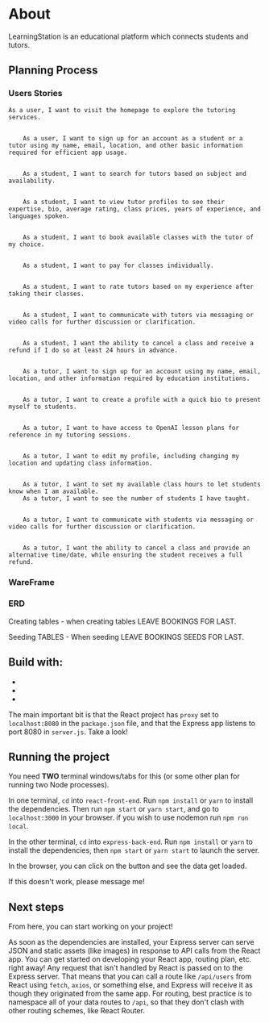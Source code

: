 # About
LearningStation is an educational platform which connects students and tutors.

## Planning Process


### Users Stories
	As a user, I want to visit the homepage to explore the tutoring services.


		As a user, I want to sign up for an account as a student or a tutor using my name, email, location, and other basic information required for efficient app usage.


		As a student, I want to search for tutors based on subject and availability.


		As a student, I want to view tutor profiles to see their expertise, bio, average rating, class prices, years of experience, and languages spoken.


		As a student, I want to book available classes with the tutor of my choice.


		As a student, I want to pay for classes individually.


		As a student, I want to rate tutors based on my experience after taking their classes.


		As a student, I want to communicate with tutors via messaging or video calls for further discussion or clarification.


		As a student, I want the ability to cancel a class and receive a refund if I do so at least 24 hours in advance.


		As a tutor, I want to sign up for an account using my name, email, location, and other information required by education institutions.


		As a tutor, I want to create a profile with a quick bio to present myself to students.


		As a tutor, I want to have access to OpenAI lesson plans for reference in my tutoring sessions.


		As a tutor, I want to edit my profile, including changing my location and updating class information.


		As a tutor, I want to set my available class hours to let students know when I am available.
		As a tutor, I want to see the number of students I have taught.


		As a tutor, I want to communicate with students via messaging or video calls for further discussion or clarification.


		As a tutor, I want the ability to cancel a class and provide an alternative time/date, while ensuring the student receives a full refund.

### WareFrame


### ERD
Creating tables - when creating tables LEAVE BOOKINGS FOR LAST.

Seeding TABLES - When seeding LEAVE BOOKINGS SEEDS FOR LAST.


## Build with:
*
*
*



The main important bit is that the React project has `proxy` set to `localhost:8080` in the `package.json` file, and that the Express app listens to port 8080 in `server.js`. Take a look!


## Running the project

You need **TWO** terminal windows/tabs for this (or some other plan for running two Node processes).

In one terminal, `cd` into `react-front-end`. Run `npm install` or `yarn` to install the dependencies. Then run `npm start` or `yarn start`, and go to `localhost:3000` in your browser. if you wish to use nodemon run `npm run local`.

In the other terminal, `cd` into `express-back-end`. Run `npm install` or `yarn` to install the dependencies, then `npm start` or `yarn start` to launch the server.

In the browser, you can click on the button and see the data get loaded.

If this doesn't work, please message me!

## Next steps

From here, you can start working on your project!

As soon as the dependencies are installed, your Express server can serve JSON and static assets (like images) in response to API calls from the React app. You can get started on developing your React app, routing plan, etc. right away! Any request that isn't handled by React is passed on to the Express server. That means that you can call a route like `/api/users` from React using `fetch`, `axios`, or something else, and Express will receive it as though they originated from the same app. For routing, best practice is to namespace all of your data routes to `/api`, so that they don't clash with other routing schemes, like React Router.






